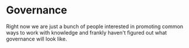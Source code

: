 # Governance

Right now we are just a bunch of people interested in promoting common
ways to work with knowledge and frankly haven't figured out what
governance will look like.
